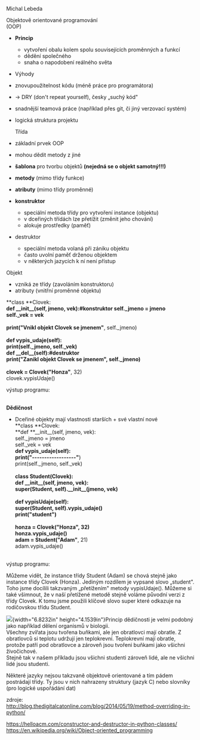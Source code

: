 Michal Lebeda

Objektově orientované programování\
(OOP)

-   **Princip**

    -   vytvoření obalu kolem spolu souvisejících proměnných a funkcí
    -   dědění společného
    -   snaha o napodobení reálného světa

-   Výhody
-   znovupoužitelnost kódu (méně práce pro programátora)
-   → DRY (don't repeat yourself), česky „suchý kód"
-   snadnější teamová práce (například přes git, či jiný verzovací
    systém)
-   logická struktura projektu

    Třída

-   základní prvek OOP
-   mohou dědit metody z jiné
-   **šablona** pro tvorbu objektů **(nejedná se o objekt samotný!!!)**
-   **metody** (mimo třídy funkce)
-   **atributy** (mimo třídy proměnné)
-   **konstruktor**

    -   speciální metoda třídy pro vytvoření instance (objektu)
    -   v dceřiných třídách lze přetížit (změnit jeho chování)
    -   alokuje prostředky (paměť)

-   destruktor

    -   speciální metoda volaná při zániku objektu
    -   často uvolní paměť drženou objektem
    -   v některých jazycích k ní není přístup

Objekt

-   vzniká ze třídy (zavoláním konstruktoru)
-   atributy (vnitřní proměnné objektu)

**class **Clovek:\
**def **\_\_init\_\_(self, jmeno, vek):\#konstruktor self.\_jmeno =
jmeno\
self.\_vek = vek\
\
print(**\"Vnikl objekt Clovek se jmenem\"**, self.\_jmeno)\
\
**def **vypis\_udaje(self):\
print(self.\_jmeno, self.\_vek)\
**def **\_\_del\_\_(self):\#destruktor\
print(**\"Zanikl objekt Clovek se jmenem\"**, self.\_jmeno)\
\
clovek = Clovek(**\"Honza\"**, 32)\
clovek.vypisUdaje()

výstup programu:

\
**Dědičnost**

-   Dceřiné objekty mají vlastnosti starších + své vlastní nové\
    **class **Clovek:\
    **def **\_\_init\_\_(self, jmeno, vek):\
    self.\_jmeno = jmeno\
    self.\_vek = vek\
    **def **vypis\_udaje(self):\
    print(**\"\-\-\-\-\-\-\-\-\-\-\-\-\-\-\-\-\--\"**)\
    print(self.\_jmeno, self.\_vek)\
    \
    **class **Student(Clovek):\
    **def **\_\_init\_\_(self, jmeno, vek):\
    super(Student, self).\_\_init\_\_(jmeno, vek)\
    \
    **def **vypisUdaje(self):\
    super(Student, self).vypis\_udaje()\
    print(**\"student\"**)\
    \
    honza = Clovek(**\"Honza\"**, 32)\
    honza.vypis\_udaje()\
    adam = Student(**\"Adam\"**, 21)\
    adam.vypis\_udaje()

\
výstup programu:

Můžeme vidět, že instance třídy Student (Adam) se chová stejně jako
instance třídy Clovek (Honza). Jediným rozdílem je vypsané slovo
„student". Toho jsme docílili takzvaným „přetížením" metody
vypisUdaje(). Můžeme si také všimnout, že v naší přetížené metodě stejně
voláme původní verzi z třídy Clovek. K tomu jsme použili klíčové slovo
super které odkazuje na rodičovskou třídu Student.

![](Pictures/10000000000001D600000112720789C20B8CAE2C.png){width="6.8232in"
height="4.1539in"}Princip dědičnosti je velmi podobný jako například
dělení organismů v biologii.\
Všechny zvířata jsou tvořena buňkami, ale jen obratlovci mají obratle. Z
obratlovců si teplotu udržují jen teplokrevní. Teplokrevní mají obratle,
protože patří pod obratlovce a zároveň jsou tvořeni buňkami jako všichni
živočichové.\
Stejně tak v našem příkladu jsou všichni studenti zároveň lidé, ale ne
všichni lidé jsou studenti.

Některé jazyky nejsou takzvaně objektově orientované a tím pádem
postrádají třídy. Ty jsou v nich nahrazeny struktury (jazyk C) nebo
slovníky (pro logické uspořádání dat)

zdroje:\
<http://blog.thedigitalcatonline.com/blog/2014/05/19/method-overriding-in-python/>

<https://helloacm.com/constructor-and-destructor-in-python-classes/>\
<https://en.wikipedia.org/wiki/Object-oriented_programming>
